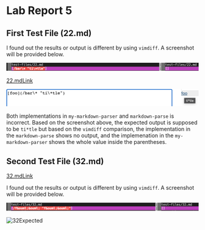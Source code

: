 # **Lab Report 5**
## First Test File (22.md)
I found out the results or output is different by using `vimdiff`. A screenshot will be provided below.

![22Photos](LR5Photos/22.png)

[22.mdLink](https://github.com/nidhidhamnani/markdown-parser/blob/main/test-files/22.md)

![22Expected](LR5Photos/expected22.png)

Both implementations in `my-markdown-parser` and `markdown-parse` is incorrect. Based on the screenshot above, the expected output is supposed to be `ti*tle` but based on the `vimdiff` comparison, the implementation in the `markdown-parse` shows no output, and the implemenation in the `my-markdown-parser` shows the whole value inside the parentheses.

## Second Test File (32.md)
[32.mdLink](https://github.com/nidhidhamnani/markdown-parser/blob/main/test-files/32.md)

I found out the results or output is different by using `vimdiff`. A screenshot will be provided below.

![32Photos](LR5Photos/32.png)

![32Expected](LR5Photos/expected32/png)




